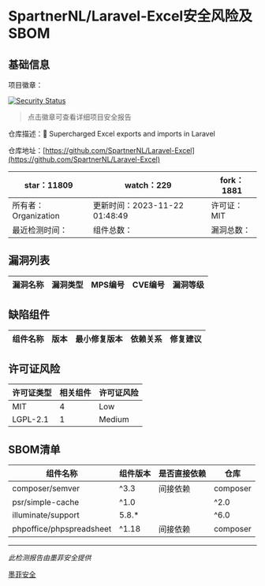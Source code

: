 # SpartnerNL/Laravel-Excel安全风险及SBOM

## 基础信息

项目徽章：

[![Security Status](https://www.murphysec.com/platform3/v31/badge/1727038230347337728.svg)](https://www.murphysec.com/console/report/1691878827833974784/1727038230347337728)

> 点击徽章可查看详细项目安全报告

仓库描述：🚀 Supercharged Excel exports and imports in Laravel

仓库地址：[https://github.com/SpartnerNL/Laravel-Excel](https://github.com/SpartnerNL/Laravel-Excel)

| star：11809 | watch：229 | fork：1881 |
| ----------- | -------------- | ------------ |
| 所有者：Organization | 更新时间：2023-11-22 01:48:49 | 许可证：MIT |
| 最近检测时间： | 组件总数： | 漏洞总数： |




## 漏洞列表

| 漏洞名称 | 漏洞类型 | MPS编号 | CVE编号 | 漏洞等级 |
| ------- | ------ | ------- | ------ | ----- |





## 缺陷组件

| 组件名称 | 版本 | 最小修复版本 | 依赖关系 | 修复建议 |
| -------- | ---- | ------------ | -------- | -------- |





## 许可证风险

| 许可证类型 | 相关组件 | 许可证风险 |
| ---------- | -------- | ---------- |
|MIT|4|Low|
|LGPL-2.1|1|Medium|




## SBOM清单

| 组件名称 | 组件版本 | 是否直接依赖 | 仓库 |
| -------- | -------- | ------------ | ---- |
|composer/semver|^3.3|间接依赖|composer|
|psr/simple-cache|^1.0||^2.0||^3.0|间接依赖|composer|
|illuminate/support|5.8.*||^6.0||^7.0||^8.0||^9.0||^10.0|间接依赖|composer|
|phpoffice/phpspreadsheet|^1.18|间接依赖|composer|


------

*此检测报告由墨菲安全提供*

[墨菲安全](www.murphysec.com)